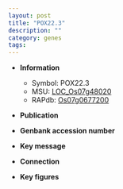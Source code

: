 ```yaml
---
layout: post
title: "POX22.3"
description: ""
category: genes
tags: 
---
```


* **Information**  
    + Symbol: POX22.3  
    + MSU: [LOC_Os07g48020](http://rice.plantbiology.msu.edu/cgi-bin/ORF_infopage.cgi?orf=LOC_Os07g48020)  
    + RAPdb: [Os07g0677200](http://rapdb.dna.affrc.go.jp/viewer/gbrowse_details/irgsp1?name=Os07g0677200)  

* **Publication**  

* **Genbank accession number**  

* **Key message**  

* **Connection**  

* **Key figures**  


